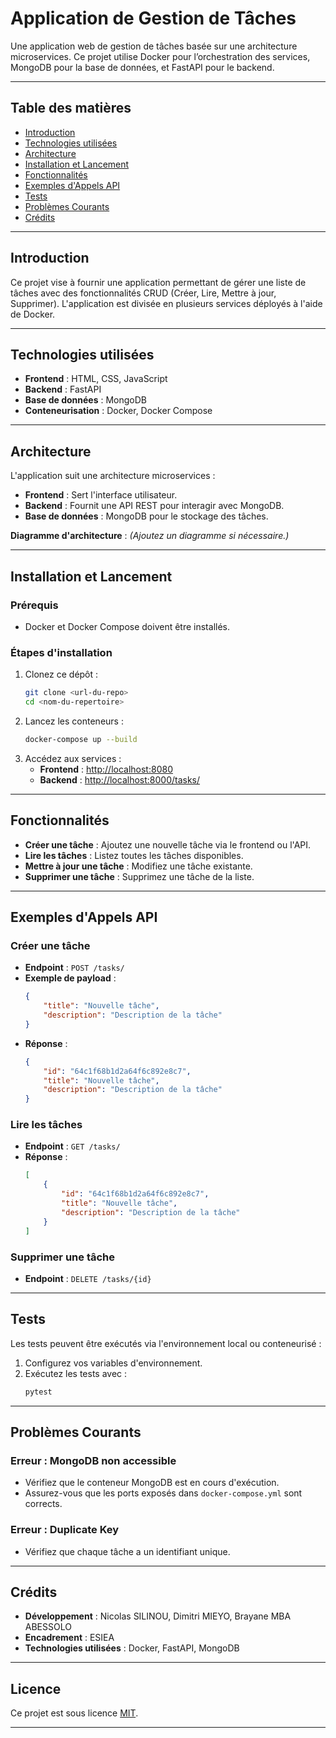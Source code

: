 # **Application de Gestion de Tâches**

Une application web de gestion de tâches basée sur une architecture microservices. Ce projet utilise Docker pour l’orchestration des services, MongoDB pour la base de données, et FastAPI pour le backend.

---

## **Table des matières**
- [Introduction](#introduction)
- [Technologies utilisées](#technologies-utilisées)
- [Architecture](#architecture)
- [Installation et Lancement](#installation-et-lancement)
- [Fonctionnalités](#fonctionnalités)
- [Exemples d'Appels API](#exemples-dappels-api)
- [Tests](#tests)
- [Problèmes Courants](#problèmes-courants)
- [Crédits](#crédits)

---

## **Introduction**
Ce projet vise à fournir une application permettant de gérer une liste de tâches avec des fonctionnalités CRUD (Créer, Lire, Mettre à jour, Supprimer). L'application est divisée en plusieurs services déployés à l'aide de Docker.

---

## **Technologies utilisées**
- **Frontend** : HTML, CSS, JavaScript
- **Backend** : FastAPI
- **Base de données** : MongoDB
- **Conteneurisation** : Docker, Docker Compose

---

## **Architecture**
L'application suit une architecture microservices :
- **Frontend** : Sert l'interface utilisateur.
- **Backend** : Fournit une API REST pour interagir avec MongoDB.
- **Base de données** : MongoDB pour le stockage des tâches.

**Diagramme d'architecture** : *(Ajoutez un diagramme si nécessaire.)*

---

## **Installation et Lancement**

### **Prérequis**
- Docker et Docker Compose doivent être installés.

### **Étapes d'installation**
1. Clonez ce dépôt :
    ```bash
    git clone <url-du-repo>
    cd <nom-du-repertoire>
    ```
2. Lancez les conteneurs :
    ```bash
    docker-compose up --build
    ```
3. Accédez aux services :
   - **Frontend** : [http://localhost:8080](http://localhost:8080)
   - **Backend** : [http://localhost:8000/tasks/](http://localhost:8000/tasks/)

---

## **Fonctionnalités**
- **Créer une tâche** : Ajoutez une nouvelle tâche via le frontend ou l'API.
- **Lire les tâches** : Listez toutes les tâches disponibles.
- **Mettre à jour une tâche** : Modifiez une tâche existante.
- **Supprimer une tâche** : Supprimez une tâche de la liste.

---

## **Exemples d'Appels API**
### **Créer une tâche**
- **Endpoint** : `POST /tasks/`
- **Exemple de payload** :
    ```json
    {
        "title": "Nouvelle tâche",
        "description": "Description de la tâche"
    }
    ```
- **Réponse** :
    ```json
    {
        "id": "64c1f68b1d2a64f6c892e8c7",
        "title": "Nouvelle tâche",
        "description": "Description de la tâche"
    }
    ```

### **Lire les tâches**
- **Endpoint** : `GET /tasks/`
- **Réponse** :
    ```json
    [
        {
            "id": "64c1f68b1d2a64f6c892e8c7",
            "title": "Nouvelle tâche",
            "description": "Description de la tâche"
        }
    ]
    ```

### **Supprimer une tâche**
- **Endpoint** : `DELETE /tasks/{id}`

---

## **Tests**
Les tests peuvent être exécutés via l'environnement local ou conteneurisé :
1. Configurez vos variables d'environnement.
2. Exécutez les tests avec :
    ```bash
    pytest
    ```

---

## **Problèmes Courants**
### **Erreur : MongoDB non accessible**
- Vérifiez que le conteneur MongoDB est en cours d'exécution.
- Assurez-vous que les ports exposés dans `docker-compose.yml` sont corrects.

### **Erreur : Duplicate Key**
- Vérifiez que chaque tâche a un identifiant unique.

---

## **Crédits**
- **Développement** : Nicolas SILINOU, Dimitri MIEYO, Brayane MBA ABESSOLO
- **Encadrement** : ESIEA
- **Technologies utilisées** : Docker, FastAPI, MongoDB

---

## **Licence**
Ce projet est sous licence [MIT](LICENSE).

---
